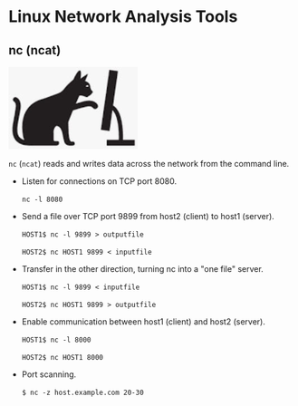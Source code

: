 # Linux Network Analysis Tools

## nc (ncat)
![](fig/ncat.jpg)

```nc``` (```ncat```) reads and writes data across the network from the command line.

- Listen for connections on TCP port 8080.
  
  ```nc -l 8080```

- Send a file over TCP port 9899 from host2 (client) to host1 (server).
  
  ```HOST1$ nc -l 9899 > outputfile```

  ```HOST2$ nc HOST1 9899 < inputfile```

- Transfer in the other direction, turning nc into a "one file" server.

  ```HOST1$ nc -l 9899 < inputfile```

  ```HOST2$ nc HOST1 9899 > outputfile```

- Enable communication between host1 (client) and host2 (server).
 
  ```HOST1$ nc -l 8000```

  ```HOST2$ nc HOST1 8000```

- Port scanning.
  
  ```$ nc -z host.example.com 20-30```

  